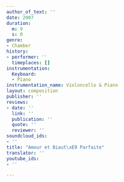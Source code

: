 ```yaml
---
author_of_text: ''
date: 2007
duration:
  m: 9
  s: 0
genre:
- Chamber
history:
- performer: ''
  timeplaces: []
instrumentation:
  Keyboard:
  - Piano
instrumentation_name: Violoncello & Piano
layout: composition
publisher: ''
reviews:
- date: ''
  link: ''
  publication: ''
  quote: ''
  reviewer: ''
soundcloud_ids:
- ''
title: "Amour et Biaut\xE9 Parfaite"
translator: ''
youtube_ids:
- ''

---
```

